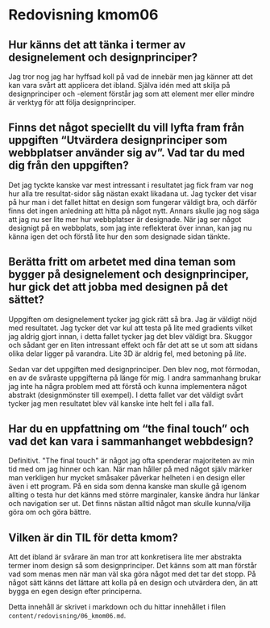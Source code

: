 ---
---
Redovisning kmom06
=========================

Hur känns det att tänka i termer av designelement och designprinciper?
----------------------------------------------------------------------

Jag tror nog jag har hyffsad koll på vad de innebär men jag känner att
det kan vara svårt att applicera det ibland. Själva idén med att skilja
på designprinciper och -element förstår jag som att element mer eller
mindre är verktyg för att följa designprinciper.

Finns det något speciellt du vill lyfta fram från uppgiften “Utvärdera designprinciper som webbplatser använder sig av”. Vad tar du med dig från den uppgiften?
---------------------------------------------------------------------------------------------------------------------------------------------------------------

Det jag tyckte kanske var mest intressant i resultatet jag fick fram var
nog hur alla tre resultat-sidor såg nästan exakt likadana ut. Jag tycker
det visar på hur man i det fallet hittat en design som fungerar väldigt
bra, och därför finns det ingen anledning att hitta på något nytt.
Annars skulle jag nog säga att jag nu ser lite mer hur webbplatser är
designade. När jag ser något designigt på en webbplats, som jag inte
reflekterat över innan, kan jag nu känna igen det och förstå lite hur
den som designade sidan tänkte.

Berätta fritt om arbetet med dina teman som bygger på designelement och designprinciper, hur gick det att jobba med designen på det sättet?
-------------------------------------------------------------------------------------------------------------------------------------------

Uppgiften om designelement tycker jag gick rätt så bra. Jag är väldigt
nöjd med resultatet. Jag tycker det var kul att testa på lite med
gradients vilket jag aldrig gjort innan, i detta fallet tycker jag
det blev väldigt bra. Skuggor och sådant ger en liten intressant effekt
och får det att se ut som att sidans olika delar ligger på varandra.
Lite 3D är aldrig fel, med betoning på *lite*.

Sedan var det uppgiften med designprinciper. Den blev nog, mot förmodan,
en av de svåraste uppgifterna på länge för mig. I andra sammanhang brukar
jag inte ha några problem med att förstå och kunna implementera något
abstrakt (designmönster till exempel). I detta fallet var det väldigt
svårt tycker jag men resultatet blev väl kanske inte helt fel i alla fall.

Har du en uppfattning om “the final touch” och vad det kan vara i sammanhanget webbdesign?
------------------------------------------------------------------------------------------

Definitivt. "The final touch" är något jag ofta spenderar majoriteten av
min tid med om jag hinner och kan. När man håller på med något själv
märker man verkligen hur mycket småsaker påverkar helheten i en design
eller även i ett program. På en sida som denna kanske man skulle gå
igenom allting o testa hur det känns med större marginaler, kanske
ändra hur länkar och navigation ser ut. Det finns nästan alltid något
man skulle kunna/vilja göra om och göra bättre.

Vilken är din TIL för detta kmom?
---------------------------------

Att det ibland är svårare än man tror att konkretisera lite mer abstrakta
termer inom design så som designprinciper. Det känns som att man förstår
vad som menas men när man väl ska göra något med det tar det stopp. På
något sätt känns det lättare att kolla på en design och utvärdera den,
än att bygga en egen design efter principerna.

Detta innehåll är skrivet i markdown och du hittar innehållet i filen `content/redovisning/06_kmom06.md`.

